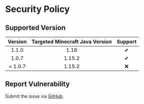 # Security Policy

## Supported Version

| **Version** | **Targeted Minecraft Java Version** | **Support** |
|:---:|:---:|:---:|
| 1.1.0 | 1.16 | ✔ |
| 1.0.7 | 1.15.2 | ✔ |
| < 1.0.7 | 1.15.2 | ❌ |

## Report Vulnerability

Submit the issue via [GitHub](https://github.com/hugoalh/Minecraft.Java.DataPack.TagPlus/issues).
